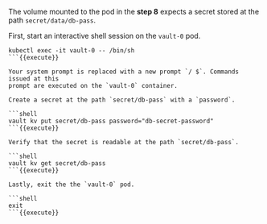 The volume mounted to the pod in the **step 8** expects a secret stored at the
path `secret/data/db-pass`.

First, start an interactive shell session on the `vault-0` pod.

```shell
kubectl exec -it vault-0 -- /bin/sh
```{{execute}}

Your system prompt is replaced with a new prompt `/ $`. Commands issued at this
prompt are executed on the `vault-0` container.

Create a secret at the path `secret/db-pass` with a `password`.

```shell
vault kv put secret/db-pass password="db-secret-password"
```{{execute}}

Verify that the secret is readable at the path `secret/db-pass`.

```shell
vault kv get secret/db-pass
```{{execute}}

Lastly, exit the the `vault-0` pod.

```shell
exit
```{{execute}}